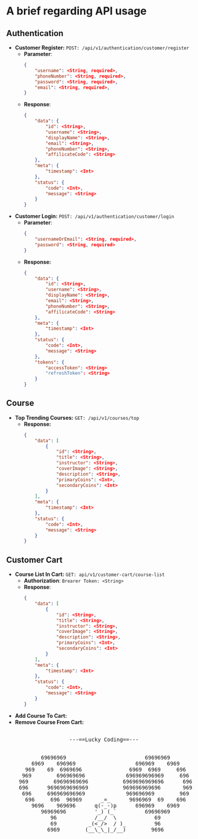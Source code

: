 # A brief regarding API usage

## Authentication
- **Customer Register:**
  `POST: /api/v1/authentication/customer/register`
    - **Parameter**:
      ```json
      {
          "username": <String, required>,
          "phoneNumber": <String, required>,
          "password": <String, required>,
          "email": <String, required>,
      }
      ```
    - **Response**:
      ```json
      {
          "data": {
              "id": <String>,
              "username": <String>,
              "displayName": <String>,
              "email": <String>,
              "phoneNumber": <String>,
              "affilicateCode": <String>
          },
          "meta": {
              "timestamp": <Int>
          },
          "status": {
              "code": <Int>,
              "message": <String>
          }
      }
      ```
- **Customer Login:**
  `POST: /api/v1/authentication/customer/login `
    - **Parameter**:
      ```json
      {
          "usernameOrEmail": <String, required>,
          "password": <String, required>
      }
      ```
    - **Response:**
      ```json
      {
          "data": {
              "id": <String>,
              "username": <String>,
              "displayName": <String>,
              "email": <String>,
              "phoneNumber": <String>,
              "affilicateCode": <String>
          },
          "meta": {
              "timestamp": <Int>
          },
          "status": {
              "code": <Int>,
              "message": <String>
          },
          "tokens": {
              "accessToken": <String>
              "refreshToken": <String>
          }
      }
      ```

## Course
- **Top Trending Courses:**
  `GET: /api/v1/courses/top`
    - **Response:**
      ```json
      {
          "data": [
              {
                  "id": <String>,
                  "title": <String>,
                  "instructor": <String>,
                  "coverImage": <String>,
                  "description": <String>,
                  "primaryCoins": <Int>,
                  "secondaryCoins": <Int>
              }
          ],
          "meta": {
              "timestamp": <Int>
          },
          "status": {
              "code": <Int>,
              "message": <String>
          }
      }
      ```

## Customer Cart
- **Course List In Cart:**
  `GET: api/v1/customer-cart/course-list`
    - **Authorization**:
      `Brearer Token: <String>`
    - **Response**:
      ```json
      {
          "data": [
              {
                  "id": <String>,
                  "title": <String>,
                  "instructor": <String>,
                  "coverImage": <String>,
                  "description": <String>,
                  "primaryCoins": <Int>,
                  "secondaryCoins": <Int>
              }
          ],
          "meta": {
              "timestamp": <Int>
          },
          "status": {
              "code": <Int>,
              "message": <String>
          }
      }
      ```
- **Add Course To Cart:**
- **Remove Course From Cart:**

<pre>

                    ---==Lucky Coding==---
                             
    
           69696969                         69696969
        6969    696969                   696969    6969
      969    69  6969696               6969  6969     696
     969        696969696             696969696969     696
    969        69696969696           6969696969696      696
    696      9696969696969           969696969696       969
     696     696969696969             969696969        969
      696     696  96969      _=_      9696969  69    696
        9696    969696      q(-_-)p      696969    6969
           96969696         '_) (_`         69696969
              96            /__/  \            69
              69          _(<_/>  / )_         96
             6969        (__\_\_|_/__)        9696

</pre>

